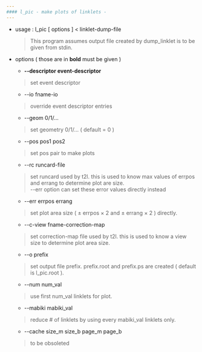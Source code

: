 ```yaml
---
#### l_pic - make plots of linklets -
---
```


+ usage : l_pic [ options ] < linklet-dump-file
  > This program assumes output file created by dump_linklet is to be given from stdin.  
+ options ( those are in **bold** must be given )
  - **--descriptor event-descriptor**
  > set event descriptor  

  - --io fname-io
  > override event descriptor entries  

  - --geom 0/1/...
  > set geometry 0/1/... ( default = 0 )  

  - --pos pos1 pos2
  > set pos pair to make plots  
  
  - --rc runcard-file
  > set runcard used by t2l. 
  > this is used to know max values of errpos and errang to determine plot are size.  
  > --err option can set these error values directly instead  
  
  - --err errpos errang
  > set plot area size ( &plusmn; errpos &times; 2 and &plusmn; errang &times; 2 ) directly.  
  
  - --c-view fname-correction-map
  > set correction-map file used by t2l. this is used to know a view size to determine plot area size.  
  
  - --o prefix
  > set output file prefix. prefix.root and prefix.ps are created ( default is l_pic.root ).  
  
  - --num num_val
  > use first num_val linklets for plot.  
  
  - --mabiki mabiki_val
  > reduce \# of linklets by using every mabiki_val linklets only.  
  
  - --cache size_m size_b page_m page_b
  > to be obsoleted  
